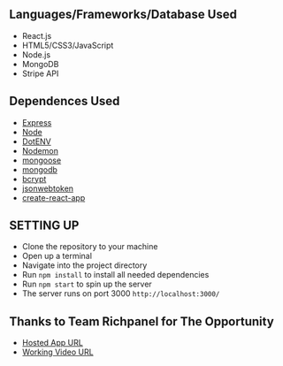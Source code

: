 ## Languages/Frameworks/Database Used
- React.js
- HTML5/CSS3/JavaScript
- Node.js
- MongoDB
- Stripe API

## Dependences Used
- [Express](https://www.npmjs.com/package/express)
- [Node](http://nodejs.org/)
- [DotENV](https://www.npmjs.com/package/dotenv)
- [Nodemon](https://www.npmjs.com/package/nodemon)
- [mongoose](https://mongoosejs.com/docs/)
- [mongodb](https://www.mongodb.com/cloud/atlas)
- [bcrypt](https://www.npmjs.com/package/bcrypt)
- [jsonwebtoken](https://www.npmjs.com/package/jsonwebtoken)
- [create-react-app](https://create-react-app.dev/)

## SETTING UP 
- Clone the repository to your machine
- Open up a terminal
- Navigate into the project directory
- Run <code>npm install</code> to install all needed dependencies
- Run <code>npm start</code> to spin up the server
- The server runs on port 3000 <code>http://localhost:3000/</code>

## Thanks to Team Richpanel for The Opportunity
- [Hosted App URL](https://substripe.herokuapp.com/)
- [Working Video URL](https://drive.google.com/file/d/17pwbnEWDQUAEJmok8A8GZa07CrKCjKY2/view?usp=sharing)
